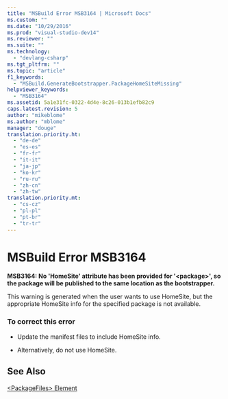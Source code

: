 ```yaml
---
title: "MSBuild Error MSB3164 | Microsoft Docs"
ms.custom: ""
ms.date: "10/29/2016"
ms.prod: "visual-studio-dev14"
ms.reviewer: ""
ms.suite: ""
ms.technology: 
  - "devlang-csharp"
ms.tgt_pltfrm: ""
ms.topic: "article"
f1_keywords: 
  - "MSBuild.GenerateBootstrapper.PackageHomeSiteMissing"
helpviewer_keywords: 
  - "MSB3164"
ms.assetid: 5a1e31fc-0322-4d4e-8c26-013b1efb82c9
caps.latest.revision: 5
author: "mikeblome"
ms.author: "mblome"
manager: "douge"
translation.priority.ht: 
  - "de-de"
  - "es-es"
  - "fr-fr"
  - "it-it"
  - "ja-jp"
  - "ko-kr"
  - "ru-ru"
  - "zh-cn"
  - "zh-tw"
translation.priority.mt: 
  - "cs-cz"
  - "pl-pl"
  - "pt-br"
  - "tr-tr"
---
```

# MSBuild Error MSB3164
**MSB3164: No 'HomeSite' attribute has been provided for '\<package>', so the package will be published to the same location as the bootstrapper.**  
  
 This warning is generated when the user wants to use HomeSite, but the appropriate HomeSite info for the specified package is not available.  
  
### To correct this error  
  
-   Update the manifest files to include HomeSite info.  
  
-   Alternatively, do not use HomeSite.  
  
## See Also  
 [\<PackageFiles> Element](../deployment/packagefiles-element-bootstrapper.md)
